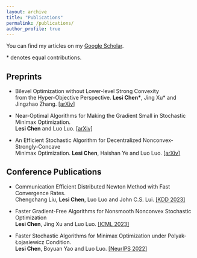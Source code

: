 ```yaml
---
layout: archive
title: "Publications"
permalink: /publications/
author_profile: true
---
```


You can find my articles on my [Google Scholar](https://scholar.google.com/citations?user=ynGzhugAAAAJ&hl=en&oi=ao). 

 \* denotes equal contributions.

## Preprints 

* Bilevel Optimization without Lower-level Strong Convexity \
  from the Hyper-Objective Perspective. **Lesi Chen\***, Jing Xu\* and Jingzhao Zhang. [[arXiv]](https://arxiv.org/abs/2301.00712)

* Near-Optimal Algorithms for Making the Gradient Small in Stochastic Minimax Optimization. \
  **Lesi Chen** and Luo Luo. [[arXiv]](https://arxiv.org/abs/2208.05925) 
  
* An Efficient Stochastic Algorithm for Decentralized Nonconvex-Strongly-Concave \
  Minimax Optimization. **Lesi Chen**, Haishan Ye and Luo Luo. [[arXiv]](https://arxiv.org/pdf/2212.02387.pdf) 
  


## Conference Publications

* Communication Efficient Distributed Newton Method with Fast Convergence Rates. \
  Chengchang Liu, **Lesi Chen**, Luo Luo and John C.S. Lui. [[KDD 2023]](https://arxiv.org/pdf/2305.17945.pdf)

  
* Faster Gradient-Free Algorithms for Nonsmooth Nonconvex Stochastic Optimization \
  **Lesi Chen**, Jing Xu and Luo Luo. [[ICML 2023]](https://arxiv.org/pdf/2301.06428.pdf)
  

* Faster Stochastic Algorithms for Minimax Optimization under Polyak-Łojasiewicz Condition. \
  **Lesi Chen**, Boyuan Yao and Luo Luo. [[NeurIPS 2022]](https://openreview.net/pdf?id=JSha3zfdmSo) 
  
  
